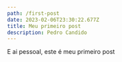 ```yaml
---
path: /first-post
date: 2023-02-06T23:30:22.677Z
title: Meu primeiro post
description: Pedro Candido
---
```

E﻿ ai pessoal, este é meu primeiro post